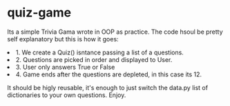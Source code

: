 # quiz-game
 
Its a simple Trivia Gama wrote in OOP as practice.
The code hsoul be pretty self explanatory but this is how it goes:

 <li>1. We create a Quiz() isntance passing a list of a questions.
 <li>2. Questions are picked in order and displayed to User.
 <li>3. User only answers True or False
 <li>4. Game ends after the questions are depleted, in this case its 12.

It should be higly reusable, it's enough to  just switch the data.py  list of dictionaries to your own questions.
Enjoy.
 
